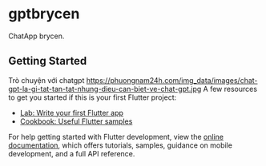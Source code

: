# gptbrycen

ChatApp brycen.

## Getting Started

Trò chuyện với chatgpt
https://phuongnam24h.com/img_data/images/chat-gpt-la-gi-tat-tan-tat-nhung-dieu-can-biet-ve-chat-gpt.jpg
A few resources to get you started if this is your first Flutter project:

- [Lab: Write your first Flutter app](https://docs.flutter.dev/get-started/codelab)
- [Cookbook: Useful Flutter samples](https://docs.flutter.dev/cookbook)

For help getting started with Flutter development, view the
[online documentation](https://docs.flutter.dev/), which offers tutorials,
samples, guidance on mobile development, and a full API reference.
